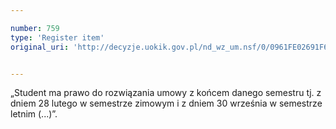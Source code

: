 ```yaml
---

number: 759
type: 'Register item'
original_uri: 'http://decyzje.uokik.gov.pl/nd_wz_um.nsf/0/0961FE02691F6152C12572DD003296A3?OpenDocument'


---
```


„Student ma prawo do rozwiązania umowy z końcem danego semestru tj. z dniem 28 lutego w semestrze zimowym i z dniem 30 września w semestrze letnim (...)”.

